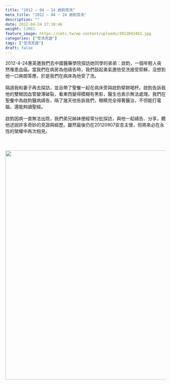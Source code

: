 ```yaml
---
title: "2012 – 04 – 24 啟鈞受洗"
meta_title: "2012 – 04 – 24 啟鈞受洗"
description: ""
date: 2012-04-24 17:10:46
weight: 11661
feature_image: https://cmtc.tw/wp-content/uploads/20120424b1.jpg
categories: ["受洗見證"]
tags: ["受洗見證"]
draft: false
---
```


2012-4-24惠英邀我們去中國醫藥學院探訪她同學的弟弟：啟鈞，一個年輕人突然罹患血癌。當我們在病房為他禱告時，我們鼓起勇氣邀他受洗接受耶穌，沒想到他一口爽朗答應，於是我們在病床為他受了洗。<br />
<br />
隔週我和妻子再去探訪，並且帶了聖餐一起在病床旁與啟鈞擘餅喝杯。啟鈞告訴我他的雙眼因血管變薄破裂，看東西變得模糊有黑影，醫生也表示無法處理。我們在聖餐中為啟鈞醫病禱告，隔了幾天他告訴我們，眼睛完全得著醫治，不但能打電腦，還能夠讀聖經。<br />
<br />
啟鈞因病一直無法出院，我們弟兄姊妹便經常分批探訪，與他一起禱告、分享，聽他述說許多奇妙的見證與經歷。雖然最後仍在20120907安息主懷，但將來必在永恆的榮耀中再次相見。<br />
<br />
&nbsp;<br />
<br />
<img class="size-full wp-image-11715 aligncenter" src="https://cmtc.tw/wp-content/uploads/20120424b2.jpg" alt="" width="960" height="720" />
        